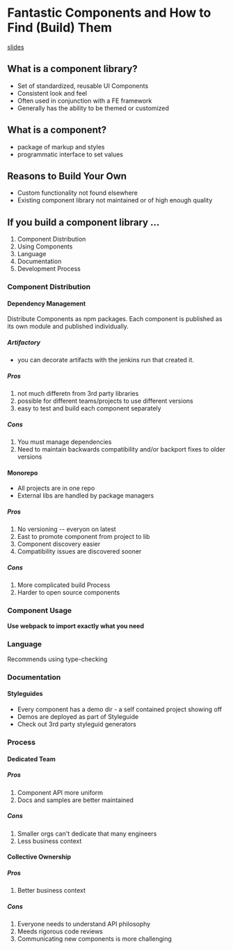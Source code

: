 # Fantastic Components and How to Find (Build) Them
[slides](https://github.com/jogjayr/nodevember-components-talk)

## What is a component library?
- Set of standardized, reusable UI Components
- Consistent look and feel
- Often used in conjunction with a FE framework
- Generally has the ability to be themed or customized


## What is a component?
- package of markup and styles
- programmatic interface to set values

## Reasons to Build Your Own
- Custom functionality not found elsewhere
- Existing component library not maintained or of high enough quality

## If you build a component library ...
1. Component Distribution
1. Using Components
1. Language
1. Documentation
1. Development Process

### Component Distribution

#### Dependency Management
Distribute Components as npm packages. Each component is published as its own module and published individually.

##### Artifactory
- you can decorate artifacts with the jenkins run that created it.

##### Pros
1. not much differetn from 3rd party libraries
1. possible for different teams/projects to use different versions
1. easy to test and build each component separately

##### Cons
1. You must manage dependencies
1. Need to maintain backwards compatibility and/or backport fixes to older versions

#### Monorepo
- All projects are in one repo
- External libs are handled by package managers

##### Pros
1. No versioning -- everyon on latest
1. East to promote component from project to lib
1. Component discovery easier
1. Compatibility issues are discovered sooner

##### Cons
1. More complicated build Process
1. Harder to open source components

### Component Usage
**Use webpack to import exactly what you need**

### Language
Recommends using type-checking

### Documentation

#### Styleguides
- Every component has a demo dir - a self contained project showing off
- Demos are deployed as part of Styleguide
- Check out 3rd party styleguid generators

### Process

#### Dedicated Team

##### Pros
1. Component API more uniform
1. Docs and samples are better maintained

##### Cons
1. Smaller orgs can't dedicate that many engineers
1. Less business context

#### Collective Ownership

##### Pros
1. Better business context

##### Cons
1. Everyone needs to understand API philosophy
1. Meeds rigorous code reviews
1. Communicating new components is more challenging
